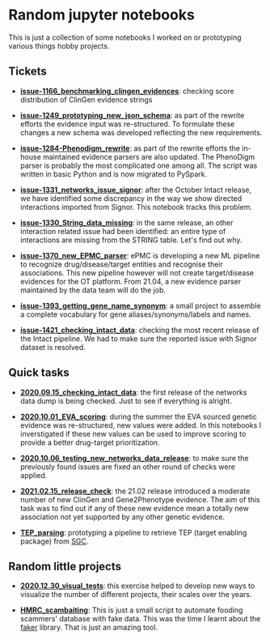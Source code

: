 # Random jupyter notebooks

This is just a collection of some notebooks I worked on or prototyping various things hobby projects.



## Tickets

* **[issue-1166_benchmarking_clingen_evidences](issue-1166_benchmarking_clingen_evidences)**: checking score distribution of ClinGen evidence strings

* **[issue-1249_prototyping_new_json_schema](issue-1249_prototyping_new_json_schema)**: as part of the rewrite efforts the evidence input was re-structured. To formulate these changes a new schema was developed reflecting the new requirements.

* **[issue-1284-Phenodigm_rewrite](issue-1284-Phenodigm_rewrite)**: as part of the rewrite efforts the in-house maintained evidence parsers are also updated. The PhenoDigm parser is probably the most complicated one among all. The script was written in basic Python and is now migrated to PySpark. 

* **[issue-1331_networks_issue_signor](issue-1331_networks_issue_signor)**: after the October Intact release, we have identified some discrepancy in the way we show directed interactions imported from Signor. This notebook tracks this problem.

* **[issue-1330_String_data_missing](issue-1330_String_data_missing)**: in the same release, an other interaction related issue had been identified: an entire type of interactions are missing from the STRING table. Let's find out why. 

* **[issue-1370_new_EPMC_parser](issue-1370_new_EPMC_parser)**: ePMC is developing a new ML pipeline to recognize drug/disease/target entities and recognise their associations. This new pipeline however will not create target/disease evidences for the OT platform. From 21.04, a new evidence parser maintained by the data team will do the job.

* **[issue-1393_getting_gene_name_synonym](issue-1393_getting_gene_name_synonym)**: a small project to assemble a complete vocabulary for gene aliases/synonyms/labels and names. 

* **[issue-1421_checking_intact_data](issue-1421_checking_intact_data)**: checking the most recent release of the Intact pipeline. We had to make sure the reported issue with Signor dataset is resolved.

## Quick tasks

* **[2020.09.15_checking_intact_data](2020.09.15_checking_intact_data)**: the first release of the networks data dump is being checked. Just to see if everything is alright.

* **[2020.10.01_EVA_scoring](2020.10.01_EVA_scoring)**: during the summer the EVA sourced genetic evidence was re-structured, new values were added. In this notebooks I inverstigated if these new values can be used to improve scoring to provide a better drug-target prioritization.

* **[2020.10.06_testing_new_networks_data_release](2020.10.06_testing_new_networks_data_release)**: to make sure the previously found issues are fixed an other round of checks were applied.

* **[2021.02.15_release_check](2021.02.15_release_check)**: the 21.02 release introduced a moderate number of new ClinGen and Gene2Phenotype evidence. The aim of this task was to find out if any of these new evidence mean a totally new association not yet supported by any other genetic evidence.

* **[TEP_parsing](TEP_parsing)**: prototyping a pipeline to retrieve TEP (target enabling package) from [SGC](https://www.thesgc.org/).


## Random little projects

* **[2020.12.30_visual_tests](2020.12.30_visual_tests)**: this exercise helped to develop new ways to visualize the number of different projects, their scales over the years.

* **[HMRC_scambaiting](HMRC_scambaiting)**: This is just a small script to automate fooding scammers' database with fake data. This was the time I learnt about the [faker](https://faker.readthedocs.io/) library. That is just an amazing tool.


